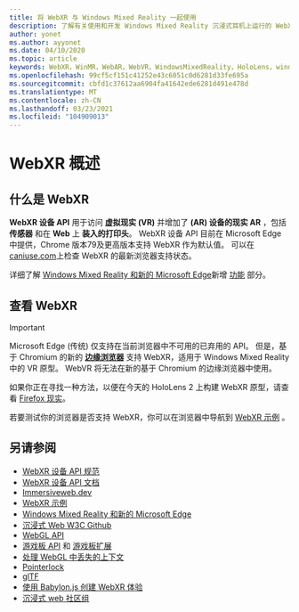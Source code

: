 ```yaml
---
title: 将 WebXR 与 Windows Mixed Reality 一起使用
description: 了解有关使用和开发 Windows Mixed Reality 沉浸式耳机上运行的 WebXR 应用程序的基础知识。
author: yonet
ms.author: ayyonet
ms.date: 04/10/2020
ms.topic: article
keywords: WebXR，WinMR，WebAR，WebVR，WindowsMixedReality，HoloLens，windows mixed reality，web vr，web xr，web mr，web ar，360，360视频，360视频，360照片，360照片，360内容，沉浸式 web，immersiveweb，IW
ms.openlocfilehash: 99cf5cf151c41252e43c6051c0d6281d33fe695a
ms.sourcegitcommit: cbfd1c37612aa6904fa41642ede6281d491e478d
ms.translationtype: MT
ms.contentlocale: zh-CN
ms.lasthandoff: 03/23/2021
ms.locfileid: "104909013"
---
```

# <a name="webxr-overview"></a>WebXR 概述

## <a name="what-is-webxr"></a>什么是 WebXR

**WebXR 设备 API** 用于访问 **虚拟现实 (VR)** 并增加了 **(AR) 设备的现实 AR** ，包括 **传感器** 和在 **Web** 上 **装入的打印头**。 WebXR 设备 API 目前在 Microsoft Edge 中提供，Chrome 版本79及更高版本支持 WebXR 作为默认值。 可以在 [caniuse.com](https://caniuse.com/#search=webxr)上检查 WebXR 的最新浏览器支持状态。

详细了解 [Windows Mixed Reality 和新的 Microsoft Edge](/windows/mixed-reality/new-microsoft-edge#introducing-the-new-microsoft-edge)新增 [功能](/windows/mixed-reality/mrtk-porting-guide) 部分。

## <a name="viewing-webxr"></a>查看 WebXR

> [!IMPORTANT]
> Microsoft Edge (传统) 仅支持在当前浏览器中不可用的已弃用的 API。 但是，基于 Chromium 的新的 **[边缘浏览器](../../whats-new/new-microsoft-edge.md)** 支持 WebXR，适用于 Windows Mixed Reality 中的 VR 原型。 WebVR 将无法在新的基于 Chromium 的边缘浏览器中使用。
> 
> 如果你正在寻找一种方法，以便在今天的 HoloLens 2 上构建 WebXR 原型，请查看 [Firefox 现实](https://mixedreality.mozilla.org/firefox-reality/)。

若要测试你的浏览器是否支持 WebXR，你可以在浏览器中导航到 [WebXR 示例](https://immersive-web.github.io/webxr-samples/) 。

## <a name="see-also"></a>另请参阅

* [WebXR 设备 API 规范](https://immersive-web.github.io/webxr/)
* [WebXR 设备 API 文档](https://developer.mozilla.org/en-US/docs/Web/API/WebXR_Device_API)
* [Immersiveweb.dev](https://immersiveweb.dev/)
* [WebXR 示例](https://immersive-web.github.io/webxr-samples/)
* [Windows Mixed Reality 和新的 Microsoft Edge](/windows/mixed-reality/new-microsoft-edge#introducing-the-new-microsoft-edge)
* [沉浸式 Web W3C Github](https://github.com/immersive-web)
* [WebGL API](/previous-versions/windows/internet-explorer/ie-developer/dev-guides/bg182648(v=vs.85))
* [游戏板 API](https://msdn.microsoft.com/library/dn743630(v=vs.85).aspx) 和 [游戏板扩展](https://w3c.github.io/gamepad/extensions.html)
* [处理 WebGL 中丢失的上下文](https://www.khronos.org/webgl/wiki/HandlingContextLost)
* [Pointerlock](https://www.w3.org/TR/pointerlock/)
* [glTF](https://www.khronos.org/gltf)
* [使用 Babylon.js 创建 WebXR 体验](https://doc.babylonjs.com/how_to/introduction_to_webxr)
* [沉浸式 web 社区组](https://www.w3.org/community/immersive-web/)